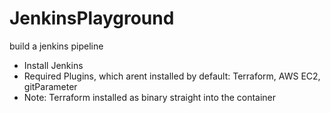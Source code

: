# JenkinsPlayground
build a jenkins pipeline

* Install Jenkins
* Required Plugins, which arent installed by default: Terraform, AWS EC2, gitParameter
* Note: Terraform installed as binary straight into the container 
